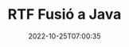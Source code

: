 ---
############################# Static ############################
layout: "auto-gen-merge"
date: 2022-10-25T07:00:35
draft: false
otherformats: vsdm vsdx vssm vssx vstm vstx vsx vtx xlam xls xlsb xlsm xlsx xlt xltm xltx

############################# Head ############################
head_title: "Combina fitxers RTF mitjançant l'API de fusió de documents de Java i J2SE"
head_description: "Combineu diversos fitxers RTF a Java mitjançant l'API de fusió de documents amb totes les dades, estil i format com a documents font."

############################# Header ############################
title: "RTF Fusió a Java"
description: "Combina RTF amb unes quantes línies de codi Java."
bg_image: "https://cms.admin.containerize.com/templates/aspose/App_Themes/V3/images/bg/header1.png"
bg_overlay: false
button:
    enable: true
    icon: "fas fa-arrow-down"
    label: "Baixeu la prova gratuïta"
    link: "https://downloads.groupdocs.com/merger/java"

############################# SubMenu ############################
submenu:
    enable: true

    left:
        img_alt: "GroupDocs.Merger for Java"
        image: "https://cms.admin.containerize.com/templates/groupdocs/images/product-logos/90x90-noborder/groupdocs-merger-java.png"
        product: "GroupDocs.Merger"
        platform: "Java"

    middle:
        button:

            # button loop
            - link: "https://apireference.groupdocs.com/merger/java"
              text: "Referència de l'API"

            # button loop
            - link: "https://github.com/groupdocs-merger"
              text: "Exemples de codi"

            # button loop
            - link: "https://products.groupdocs.app/merger/family"
              text: "Demostracions en directe"

            # button loop
            - link: "https://purchase.groupdocs.com/pricing/merger/java"
              text: "Preus"

    right:
        link_download: "https://downloads.groupdocs.com/merger"
        link_learn: "https://docs.groupdocs.com/merger/java"
        link_buy: "https://purchase.groupdocs.com"

############################# About ############################
about:
    enable: true
    title: "Sobre l'API GroupDocs.Merger for Java"
    content: |
        [GroupDocs.Merger for Java](/ca/merger/java/) ofereix una solució convenient per combinar diversos PDF, Microsoft Office (Word, Excel, PowerPoint, OneNote), OpenDocument, HTML, imatges i molts altres documents en un sol fitxer dins de les aplicacions Java. GroupDocs.Merger us estalviarà molt d'esforç, ja que podeu fusionar documents RTF; no cal instal·lar cap programari, aplicacions d'escriptori o connectors de tercers. Ara no és necessari perdre el temps i combinar fitxers manualment! La missió de GroupDocs és oferir la millor qualitat i simplificar els fluxos de treball de processament de documents.
        
        L'API GroupDocs.Merger és una opció correcta per a solucions corporatives que necessiten funcions de combinació de fitxers. Aquestes API tenen una bona compatibilitat amb tots els sistemes operatius i plataformes principals, inclòs J2SE 7.0 (1.7), J2SE 8.0 (1.8), Java 10.

############################# Steps ############################
steps:
    enable: true
    title_left: "Combina diversos fitxers RTF a Java"
    content_left: |
        [GroupDocs.Merger for Java](/ca/merger/java/) facilita que els desenvolupadors de Java fusionin diversos fitxers RTF implementant uns quants passos senzills.
        
        * Creeu una instància de **Merger** i passeu la ruta del document font com a paràmetre de constructor.
        * Truqueu a **Join** de la classe **Merger** i passeu la ruta del segon document d'origen.
        * Truqueu a **Save** de la classe **Merger** per desar el document combinat.

    title_right: "Requisits del sistema"
    content_right: |
        Les API de GroupDocs.Merger for Java són compatibles amb totes les plataformes i sistemes operatius principals. Abans d'executar el codi següent, assegureu-vos que teniu els següents requisits previs instal·lats al vostre sistema.

        * Sistemes operatius: Microsoft Windows, Linux, MacOS
        * Entorns de desenvolupament: NetBeans, IntelliJ IDEA, Eclipse
        * Marcs: J2SE 7.0 (1.7), J2SE 8.0 (1.8), Java 10
        * Baixeu la darrera versió de GroupDocs.Merger for Java de [Maven](https://repository.groupdocs.com/webapp/#/artifacts/browse/tree/General/repo/com/groupdocs/groupdocs-merger)
         
    code: |
     {{% merger/additional-styles %}}
     {{< merger/code-merger title="Com combinar fitxers RTF mitjançant el codi d'exemple Java">}}

        ```java    
        // Combina fitxers RTF mitjançant l'API de GroupDocs.Merger per a Java
        // Instanciï Merger amb el document d'entrada RTF
        Merger merger = new Merger("input_1.rtf");

        // Truqueu al mètode d'unió de la instància de classe Merger i passeu la segona ruta del document font
        merger.join("input_2.rtf");
    
        // Truqueu al mètode de desar de la instància de classe Merger per desar el document combinat
        merger.save("merged-file.rtf"); 
        ```
     {{< /merger/code-merger >}}

############################# Demos ############################
demos:
    enable: true
    title: "Demos en directe: aplicació en línia per combinar documents"
    content: |
       Combina més d'un fitxer RTF ara mateix visitant el lloc web [GroupDocs.Merger Live Demos](https://products.groupdocs.app/merger/rtf).
       La demostració en directe té els següents avantatges.
        
############################# About Formats ############################
about_formats:
    enable: true

############################# More Formats ############################
more_formats:
    enable: true
    title: "Fusionar altres formats de document"
    content: |
        L'API de fusió de documents de Java per a formats de fitxer i imatges. Combina alguns dels formats de document més populars, tal com s'indica a continuació.

############################# Back to top ###############################
back_to_top:
    enable: true
---